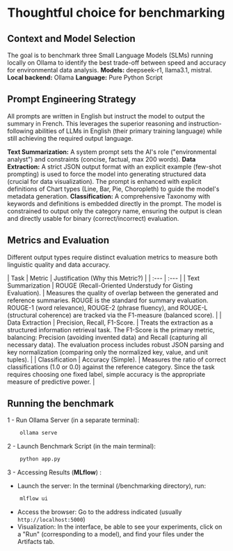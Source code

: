 # Thoughtful choice for benchmarking

## Context and Model Selection

The goal is to benchmark three Small Language Models (SLMs) running locally on Ollama to identify the best trade-off between speed and accuracy for environmental data analysis.
**Models:** deepseek-r1, llama3.1, mistral.
**Local backend:** Ollama
**Language:** Pure Python Script

## Prompt Engineering Strategy
All prompts are written in English but instruct the model to output the summary in French. This leverages the superior reasoning and instruction-following abilities of LLMs in English (their primary training language) while still achieving the required output language.

**Text Summarization:** A system prompt sets the AI's role ("environmental analyst") and constraints (concise, factual, max 200 words).
**Data Extraction:** A strict JSON output format with an explicit example (few-shot prompting) is used to force the model into generating structured data (crucial for data visualization). The prompt is enhanced with explicit definitions of Chart types (Line, Bar, Pie, Choropleth) to guide the model's metadata generation.
**Classification:** A comprehensive Taxonomy with keywords and definitions is embedded directly in the prompt. The model is constrained to output only the category name, ensuring the output is clean and directly usable for binary (correct/incorrect) evaluation.

## Metrics and Evaluation
Different output types require distinct evaluation metrics to measure both linguistic quality and data accuracy.

| Task | Metric | Justification (Why this Metric?) |
| :--- | :--- |
| Text Summarization | ROUGE (Recall-Oriented Understudy for Gisting Evaluation). | Measures the quality of overlap between the generated and reference summaries. ROUGE is the standard for summary evaluation. ROUGE-1 (word relevance), ROUGE-2 (phrase fluency), and ROUGE-L (structural coherence) are tracked via the F1-measure (balanced score). |
| Data Extraction | Precision, Recall, F1-Score. | Treats the extraction as a structured information retrieval task. The F1-Score is the primary metric, balancing: Precision (avoiding invented data) and Recall (capturing all necessary data). The evaluation process includes robust JSON parsing and key normalization (comparing only the normalized key, value, and unit tuples). |
| Classification | Accuracy (Simple). | Measures the ratio of correct classifications (1.0 or 0.0) against the reference category. Since the task requires choosing one fixed label, simple accuracy is the appropriate measure of predictive power. |


## Running the benchmark

1 - Run Ollama Server (in a separate terminal):

```python
    ollama serve
```
2 - Launch Benchmark Script (in the main terminal):
 
```python
    python app.py
```

3 - Accessing Results (**MLflow**) :
- Launch the server: In the terminal (/benchmarking directory), run:
```python
    mlflow ui
```
- Access the browser: Go to the address indicated (usually `http://localhost:5000`)
- Visualization: In the interface, be able to see your experiments, click on a "Run" (corresponding to a model), and find your files under the Artifacts tab.

